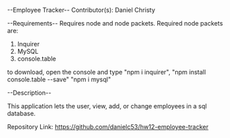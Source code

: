 --Employee Tracker--
Contributor(s): Daniel Christy

--Requirements--
Requires node and node packets.
Required node packets are:
1. Inquirer
2. MySQL
3. console.table

to download, open the console and type "npm i inquirer", "npm install console.table --save" "npm i mysql"

--Description--
 
 This application lets the user, view, add, or change employees in a sql database.

Repository Link: https://github.com/danielc53/hw12-employee-tracker